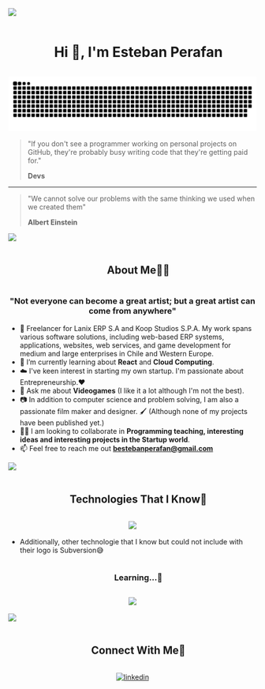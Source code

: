 <img src="https://user-images.githubusercontent.com/73097560/115834477-dbab4500-a447-11eb-908a-139a6edaec5c.gif">

<!--h1 without bottom border-->
<div id="user-content-toc">
  <ul align="center">
    <summary><h1 style="display: inline-block">Hi 👋, I'm Esteban Perafan</h1></summary>
  </ul>
</div>

<div align="center">
  <img  src="https://github.com/EijiDevs/EijiDevs/blob/main/blob/resources/img/grid-snake.svg" alt="snake" />
</div>

<blockquote>
  <p>"If you don't see a programmer working on personal projects on GitHub, they're probably busy writing code that they're getting paid for."</p>
  <b><footer>Devs</footer></b>
</blockquote>
<hr>
<blockquote>
  <p>"We cannot solve our problems with the same thinking we used when we created them"</p>
  <b><footer>Albert Einstein</footer></b>
</blockquote>

<img src="https://user-images.githubusercontent.com/73097560/115834477-dbab4500-a447-11eb-908a-139a6edaec5c.gif">

<div id="user-content-toc">
  <ul align="center">
    <summary><h2 style="display: inline-block">About Me👨‍💻</h2></summary>
  </ul>
</div>

<h3 align="center">"Not everyone can become a great artist; but a great artist can come from anywhere"</h3>

- 🔭 Freelancer for Lanix ERP S.A and Koop Studios S.P.A. My work spans various software solutions, including web-based ERP systems, applications, websites, web services, and game development for medium and large enterprises in Chile and Western Europe.
- 🌱 I’m currently learning about **React** and **Cloud Computing**.
- ☁️ I've keen interest in starting my own startup. I'm passionate about Entrepreneurship.❤️
- 💬 Ask me about **Videogames** (I like it a lot although I'm not the best).
- 📷 In addition to computer science and problem solving, I am also a passionate film maker and designer. 🖌️ (Although none of my projects have been published yet.)
- 👨‍🏫 I am looking to collaborate in **Programming teaching, interesting ideas and interesting projects in the Startup world**.
- 📫 Feel free to reach me out **bestebanperafan@gmail.com**

<img src="https://user-images.githubusercontent.com/73097560/115834477-dbab4500-a447-11eb-908a-139a6edaec5c.gif">

<!--h1 without bottom border-->
<div id="user-content-toc">
  <ul align="center">
    <summary><h2 style="display: inline-block">Technologies That I Know🧰</h2></summary>
  </ul>
</div>

<p align="center">
  <a href="https://skillicons.dev">
    <img src="https://skillicons.dev/icons?i=git,css,figma,github,html,java,js,linux,md,mysql,vscode&perline=14" />
  </a>
</p>

- Additionally, other technologie that I know but could not include with their logo is Subversion😅

<div id="user-content-toc">
  <ul align="center">
    <summary><h3 style="display: inline-block">Learning...📖</h3></summary>
  </ul>
</div>

<p align="center">
  <a href="https://skillicons.dev">
    <img src="https://skillicons.dev/icons?i=react,aws&perline=14" />
  </a>
</p>

<img src="https://user-images.githubusercontent.com/73097560/115834477-dbab4500-a447-11eb-908a-139a6edaec5c.gif">

<!--
<div id="user-content-toc">
  <ul align="center">
    <summary><h2 style="display: inline-block">Competitive statistics🗽 (I'm rising)</h2></summary>
  </ul>
</div>

<p align="center"><img width="700" height="400" src="https://leetcard.jacoblin.cool/EijiDevs?ext=heatmap"></p>

<img src="https://user-images.githubusercontent.com/73097560/115834477-dbab4500-a447-11eb-908a-139a6edaec5c.gif">
-->

<!-- Connect with me -->
<!--h2 without bottom border-->
<div id="user-content-toc">
  <ul align="center">
    <summary><h2 style="display: inline-block">Connect With Me🤝</h2></summary>
  </ul>
</div>

<!--icons and links-->
<p align="center">
  <a href="https://www.linkedin.com/in/estebanperafanpadilla" target="blank"><img align="center" src="https://user-images.githubusercontent.com/88904952/234979284-68c11d7f-1acc-4f0c-ac78-044e1037d7b0.png" alt="linkedin" height="50" width="50" /></a>
</p>
